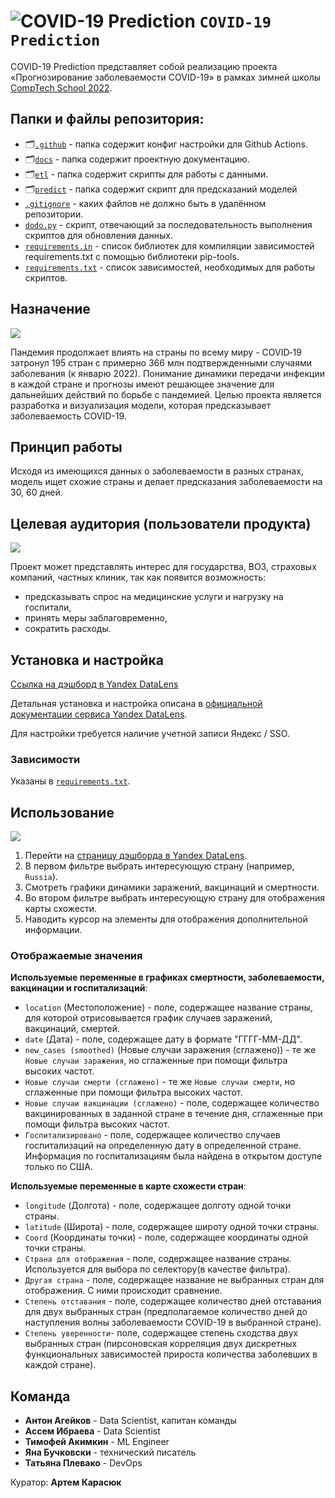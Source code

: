 # ![COVID-19 Prediction](https://via.placeholder.com/15/889eff/000000?text=+) `COVID-19 Prediction`

COVID-19 Prediction представляет собой реализацию проекта 
«Прогнозирование заболеваемости COVID-19» в рамках зимней школы
[CompTech School 2022](https://comptechschool.com/).

## Папки и файлы репозитория:
- 🗂️[`.github`](https://github.com/comptech-winter-school/covid19-prediction/tree/main/.github/workflows) - папка содержит конфиг настройки для Github Actions.
- 🗂️[`docs`](https://github.com/comptech-winter-school/covid19-prediction/tree/main/docs) - папка содержит проектную документацию.
- 🗂️[`etl`](https://github.com/comptech-winter-school/covid19-prediction/tree/main/etl) - папка содержит скрипты для работы с данными.
- 🗂️[`predict`](https://github.com/comptech-winter-school/covid19-prediction/tree/main/predict) - папка содержит скрипт для предсказаний моделей
- [`.gitignore`](https://github.com/comptech-winter-school/covid19-prediction/tree/main/.gitignore) - каких файлов не должно быть в удалённом репозитории.
- [`dodo.py`](https://github.com/comptech-winter-school/covid19-prediction/tree/main/dodo.py) - скрипт, отвечающий за последовательность выполнения скриптов для обновления данных.
- [`requirements.in`](https://github.com/comptech-winter-school/covid19-prediction/tree/main/requirements.in) - список библиотек для компиляции зависимостей requirements.txt с помощью библиотеки pip-tools.
- [`requirements.txt`](https://github.com/comptech-winter-school/covid19-prediction/tree/main/requirements.txt) - список зависимостей, необходимых для работы скриптов.
## Назначение
![](https://i.ibb.co/0Kkd7Mn/Global-Spread-COVID-19-2.gif)

Пандемия продолжает влиять на страны по всему миру - COVID‐19 затронул 195 стран с примерно 366 млн подтвержденными случаями заболевания (к январю 2022). Понимание динамики передачи инфекции в каждой стране и прогнозы имеют решающее значение для дальнейших действий по борьбе с пандемией. Целью проекта является разработка и визуализация модели, которая предсказывает заболеваемость COVID-19.

## Принцип работы

Исходя из имеющихся данных о заболеваемости в разных странах, модель ищет схожие страны и делает предсказания заболеваемости на 30, 60 дней.

## Целевая аудитория (пользователи продукта)

![](https://i.ibb.co/sQWDHQY/Ov-Fhzp-R-LBn-Xhk-CKJQCS-es-Ra-IXok-Jd70-JBj-HA0tg-Ns.gif)

Проект может представлять интерес для государства, ВОЗ, страховых компаний, частных клиник, так как появится возможность:
- предсказывать спрос на медицинские услуги и нагрузку на госпитали,
- принять меры заблаговременно, 
- сократить расходы.

## Установка и настройка

[Ссылка на дэшборд в Yandex DataLens](https://datalens.yandex.ru/xxq1yyazn27mp-covid-19-comptech-2022)

Детальная установка и настройка описана в [официальной документации сервиса Yandex DataLens](https://cloud.yandex.ru/docs/datalens/).

Для настройки требуется наличие учетной записи Яндекс / SSO.

### Зависимости

Указаны в [`requirements.txt`](https://github.com/comptech-winter-school/covid19-prediction/blob/main/requirements.txt).

## Использование

![](https://github.com/comptech-winter-school/covid19-prediction/blob/f1bd6b1cb6fa45c4d8fd9c3f966004fb29869f1e/docs/source/dashboard.gif)

1. Перейти на [страницу дэшборда в Yandex DataLens](https://datalens.yandex.ru/xxq1yyazn27mp-covid-19-comptech-2022).
2. В первом фильтре выбрать интересующую страну (например, `Russia`).
3. Смотреть графики динамики заражений, вакцинаций и смертности. 
4. Во втором фильтре выбрать интересующую страну для отображения карты схожести.
5. Наводить курсор на элементы для отображения дополнительной информации. 

### Отображаемые значения

**Используемые переменные в графиках смертности, заболеваемости, вакцинации и госпитализаций**:
- `location` (Местоположение) - поле, содержащее название страны, для которой отрисовывается график случаев заражений, вакцинаций, смертей.
- `date` (Дата) - поле, содержащее дату в формате "ГГГГ-ММ-ДД". 
- `new_cases (smoothed)` (Новые случаи заражения (сглажено)) - те же `Новые случаи заражения`, но сглаженные при помощи фильтра высоких частот.
- `Новые случаи смерти (сглажено)` - те же `Новые случаи смерти`, но сглаженные при помощи фильтра высоких частот.
- `Новые случаи вакцинации (сглажено)` -  поле, содержащее количество вакцинированных в заданной стране в течение дня, сглаженные при помощи фильтра высоких частот.
- `Госпитализировано` - поле, содержащее количество случаев госпитализаций на определенную дату в определенной стране. Информация по госпитализациям была найдена в открытом доступе только по США.

**Используемые переменные в карте схожести стран**:
- `longitude` (Долгота) - поле, содержащее долготу одной точки страны.
- `latitude` (Широта) - поле, содержащее широту одной точки страны.
- `Coord` (Координаты точки) - поле, содержащее координаты одной точки страны.
- `Страна для отображения` - поле, содержащее название страны. Используется для выбора по селектору(в качестве фильтра).
- `Другая страна` - поле, содержащее название не выбранных стран для отображения. С ними происходит сравнение.
- `Степень отставания` - поле, содержащее количество дней отставания для двух выбранных стран (предполагаемое количество дней до наступления волны заболеваемости COVID-19 в выбранной стране).
- `Степень уверенности`- поле, содержащее степень сходства двух выбранных стран (пирсоновская корреляция двух дискретных функциональных зависимостей прироста количества заболевших в каждой стране).

## Команда

- **Антон Агейков** - Data Scientist, капитан команды
- **Ассем Ибраева** - Data Scientist
- **Тимофей Акимкин** - ML Engineer
- **Яна Бучковски** - технический писатель
- **Татьяна Плевако** - DevOps

Куратор: **Артем Карасюк**
